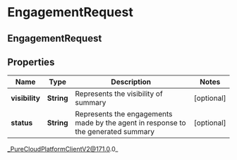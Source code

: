 # EngagementRequest

## EngagementRequest

## Properties

|Name | Type | Description | Notes|
|------------ | ------------- | ------------- | -------------|
| **visibility** | **String** | Represents the visibility of summary | [optional] |
| **status** | **String** | Represents the engagements made by the agent in response to the generated summary | [optional] |



_PureCloudPlatformClientV2@171.0.0_
